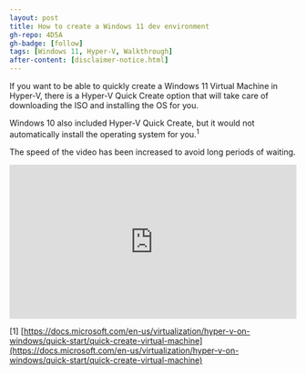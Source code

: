 ```yaml
---
layout: post
title: How to create a Windows 11 dev environment
gh-repo: 4D5A
gh-badge: [follow]
tags: [Windows 11, Hyper-V, Walkthrough]
after-content: [disclaimer-notice.html]
---
```


If you want to be able to quickly create a Windows 11 Virtual Machine in Hyper-V, there is a Hyper-V Quick Create option that will take care of downloading the ISO and installing the OS for you.

Windows 10 also included Hyper-V Quick Create, but it would not automatically install the operating system for you.<sup>1</sup>

The speed of the video has been increased to avoid long periods of waiting.

<div style="padding:53.7% 0 0 0;position:relative;"><iframe src="https://player.vimeo.com/video/660297292?h=ba0fddc459&amp;badge=0&amp;autopause=0&amp;player_id=0&amp;app_id=58479" frameborder="0" allow="autoplay; fullscreen; picture-in-picture" allowfullscreen style="position:absolute;top:0;left:0;width:100%;height:100%;" title="How to create a Windows 11 dev environment using Hyper-V Quick Create"></iframe></div><script src="https://player.vimeo.com/api/player.js"></script>

[1] [https://docs.microsoft.com/en-us/virtualization/hyper-v-on-windows/quick-start/quick-create-virtual-machine](https://docs.microsoft.com/en-us/virtualization/hyper-v-on-windows/quick-start/quick-create-virtual-machine)